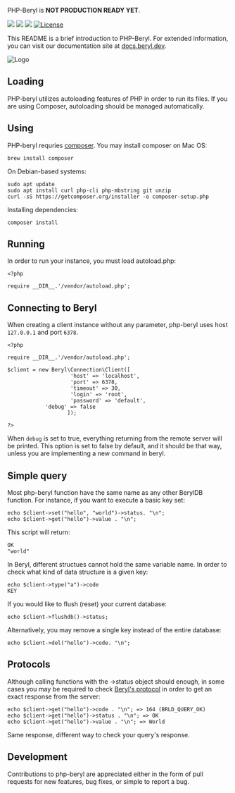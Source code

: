 PHP-Beryl is **NOT PRODUCTION READY YET**.

<a target="_blank" href="https://twitter.com/beryldb"><img src="https://img.shields.io/twitter/url/https/twitter.com/cloudposse.svg?style=social&label=Follow%20%40beryldb"></a>
<a target="_blank" href="https://github.com/beryldb/php-beryl/actions"><img src="https://github.com/beryldb/php-beryl/workflows/PHP%20Composer/badge.svg?4"></a>
<a target="_blank" href="https://github.com/beryldb/php-beryl/pulse" alt="Activity"> <img src="https://img.shields.io/github/commit-activity/m/beryldb/php-beryl" /></a>
[![License](https://img.shields.io/badge/License-BSD%203--Clause-blue.svg)](https://opensource.org/licenses/BSD-3-Clause)
<br>


This README is a brief introduction to PHP-Beryl. For extended information, you
can visit our documentation site at [docs.beryl.dev](https://docs.beryl.dev/api/php/).

![Logo](https://docs.beryl.dev/img/smaller.png??)

## Loading 

PHP-beryl utilizes autoloading features of PHP in order to run its
files. If you are using Composer, autoloading should be managed automatically.

## Using

PHP-beryl requries [composer](http://getcomposer.org). You may install
composer on Mac OS:

```
brew install composer
```

On Debian-based systems:

```
sudo apt update
sudo apt install curl php-cli php-mbstring git unzip
curl -sS https://getcomposer.org/installer -o composer-setup.php
```

Installing dependencies:

```
composer install
```

## Running

In order to run your instance, you must load autoload.php:

```
<?php

require __DIR__.'/vendor/autoload.php';
```

## Connecting to Beryl

When creating a client instance without any parameter, php-beryl uses
host ``127.0.0.1`` and port ``6378``.

```
<?php

require __DIR__.'/vendor/autoload.php';

$client = new Beryl\Connection\Client([  
                    'host' => 'localhost', 
                    'port' => 6378, 
                    'timeout' => 30, 
                    'login' => 'root', 
                    'password' => 'default',
		    'debug' => false
                   ]);

?>
```

When ``debug`` is set to true, everything returning from the remote server
will be printed. This option is set to false by default, and it should be
that way, unless you are implementing a new command in beryl.

## Simple query

Most php-beryl function have the same name as any other BerylDB function.
For instance, if you want to execute a basic key set:


```
echo $client->set("hello", "world")->status. "\n";
echo $client->get("hello")->value . "\n";
```

This script will return:

```
OK
"world"
```

In Beryl, different structues cannot hold the same variable name. In order
to check what kind of data structure is a given key:

```
echo $client->type("a")->code
KEY
```

If you would like to flush (reset) your current database:

```
echo $client->flushdb()->status;
```

Alternatively, you may remove a single key instead of the entire database:

```
echo $client->del("hello")->code. "\n";
```

## Protocols

Although calling functions with the ->status object should enough, in some
cases you may be required to check [Beryl's
protocol](https://github.com/beryldb/beryldb/blob/unstable/include/protocols.h) in order to get an exact 
response from the server:

```
echo $client->get("hello")->code . "\n"; => 164 (BRLD_QUERY_OK)
echo $client->get("hello")->status . "\n"; => OK
echo $client->get("hello")->value . "\n"; => World
```

Same response, different way to check your query's response.

## Development

Contributions to php-beryl are appreciated either in the form of pull requests for new features, 
bug fixes, or simple to report a bug.



